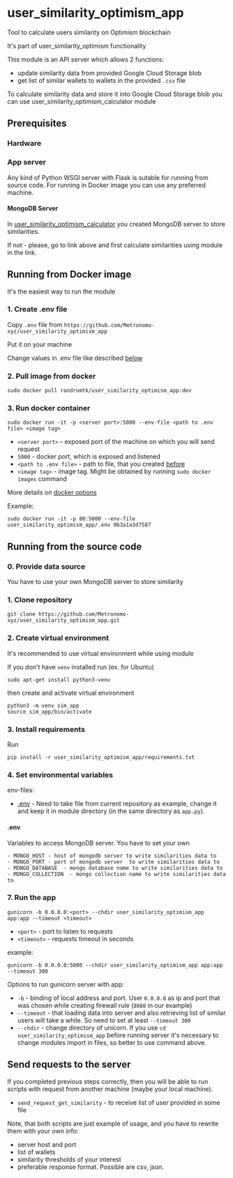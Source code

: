 # user_similarity_optimism_app
Tool to calculate users similarity on Optimism blockchain

It's part of user_similarity_optimism functionality

This module is an API server which allows 2 functions:
- update similarity data from provided Google Cloud Storage blob
- get list of similar wallets to wallets in the provided `.csv` file

To calculate similarity data and store it into Google Cloud Storage blob you can use user_similarity_optimism_calculator module 

## Prerequisites

### Hardware

### App server
Any kind of Python WSGI server with Flask is sutable for running from source code.
For running in Docker image you can use any preferred machine.

#### MongoDB Server
In [user_similarity_optimism_calculator](https://github.com/Metronomo-xyz/user_similarity_optimism_calculator) you created MongoDB server to store similarities.

If not - please, go to link above and first calculate similarities using module in the link.

## Running from Docker image
It's the easiest way to run the module

### 1. Create .env file

Copy `.env` file from `https://github.com/Metronomo-xyz/user_similarity_optimism_app`

Put it on your machine

Change values in .env file like described [below](#env)

### 2. Pull image from docker

```
sudo docker pull randromtk/user_similarity_optimism_app:dev
```

### 3. Run docker container

```
sudo docker run -it -p <server port>:5000 --env-file <path to .env file> <image tag>
```
- `<server port>` - exposed port of the machine on which you will send request
- `5000` - docker port, which is exposed and listened 
- `<path to .env file>` - path to file, that you created [before](#1createenvfile)
- `<image tag>` - image tag. Might be obtained by running `sudo docker images` command

More details on [docker options](https://docs.docker.com/engine/reference/commandline/run/#publish)

Example:
```
sudo docker run -it -p 80:5000 --env-file user_similarity_optimism_app/.env 0b3a1a3d7587
```

## Running from the source code

### 0. Provide data source

You have to use your own MongoDB server to store similarity

### 1. Clone repository

`git clone https://github.com/Metronomo-xyz/user_similarity_optimism_app.git`

### 2. Create virtual environment

It's recommended to use virtual environment while using module

If you don't have `venv` installed run (ex. for Ubuntu)
```
sudo apt-get install python3-venv

```
then create and activate virtual environment
```
python3 -m venv sim_app
source sim_app/bin/activate
```

### 3. Install requirements
Run
```
pip install -r user_similarity_optimism_app/requirements.txt
```

### 4. Set environmental variables

env-files:
- [.env](#env) - Need to take file from current repository as example, change it and keep it in module directory (in the same directory as `app.py`).

#### .env

Variables to access MongoDB server. You have to set your own

```
- MONGO_HOST - host of mongodb server to write similarities data to
- MONGO_PORT - port of mongodb server  to write similarities data to
- MONGO_DATABASE  - mongo database name to write similarities data to
- MONGO_COLLECTION  - mongo collection name to write similarities data to
```

### 7. Run the app

```
gunicorn -b 0.0.0.0:<port> --chdir user_similarity_optimism_app app:app --timeout <timeout>
```
- `<port>` - port to listen to requests
- `<timeout>` - requests timeout in seconds

example:

```gunicorn -b 0.0.0.0:5000 --chdir user_similarity_optimism_app app:app --timeout 300```

Options to run gunicorn server with app:

- `-b` - binding of local address and port. User `0.0.0.0` as ip and port that was chosen while creating firewall rule (`8080` in our example) 
- `--timeout` - that loading data into server and also retrieving list of similar users will take a while. So need to set at least `--timeout 300`
- `--chdir` - change directory of unicorn. If you use `cd user_similarity_optimism_app` before running server it's necessary to change modules import in files, so better to use command above.

## Send requests to the server

If you completed previous steps correctly, then you will be able to run scripts with request from another machine (maybe your local machine).

- `send_request_get_similarity` - to receive list of user provided in some file

Note, that both scripts are just example of usage, and you have to rewrite them with your own info:

- server host and port
- list of wallets
- similarity thresholds of your interest
- preferable response format. Possible are csv, json.
